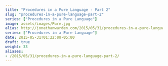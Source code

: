 ```yaml
---
title: "Procedures in a Pure Language - Part 2"
slug: "procedures-in-a-pure-language-part-2"
series: ["Procedures in a Pure Language"]
image: assets/images/Pure.jpg
alias: http://jonathanwarden.com/2015/05/31/procedures-in-a-pure-language-part-2/
series: ["Procedures in a Pure Language"]
date: 2015-05-31T01:22:00-05:00
draft: true
weight: 33
aliases:
- /2015/05/31/procedures-in-a-pure-language-part-2/
---
```


